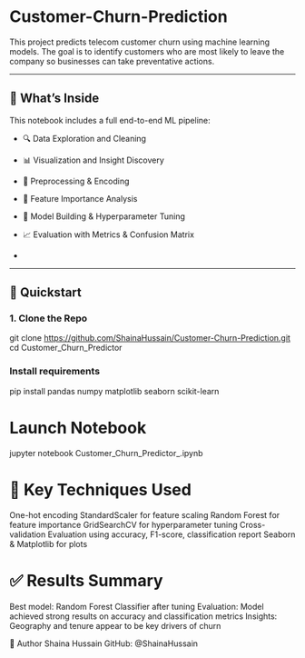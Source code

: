 # Customer-Churn-Prediction
This project predicts telecom customer churn using machine learning models. The goal is to identify customers who are most likely to leave the company so businesses can take preventative actions.

---

## 🧠 What’s Inside

This notebook includes a full end-to-end ML pipeline:

- 🔍 Data Exploration and Cleaning
- 📊 Visualization and Insight Discovery
- 🧼 Preprocessing & Encoding
- 🌟 Feature Importance Analysis
- 🤖 Model Building & Hyperparameter Tuning
- 📈 Evaluation with Metrics & Confusion Matrix

- 
---

## 🚀 Quickstart

### 1. Clone the Repo

git clone https://github.com/ShainaHussain/Customer-Churn-Prediction.git
cd Customer_Churn_Predictor



### Install requirements
pip install pandas numpy matplotlib seaborn scikit-learn

# Launch Notebook
jupyter notebook Customer_Churn_Predictor_.ipynb

# 📌 Key Techniques Used
One-hot encoding
StandardScaler for feature scaling
Random Forest for feature importance
GridSearchCV for hyperparameter tuning
Cross-validation
Evaluation using accuracy, F1-score, classification report
Seaborn & Matplotlib for plots

# ✅ Results Summary
Best model: Random Forest Classifier after tuning
Evaluation: Model achieved strong results on accuracy and classification metrics
Insights: Geography and tenure appear to be key drivers of churn



👤 Author
Shaina Hussain
GitHub: @ShainaHussain


